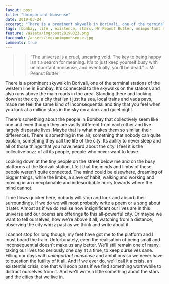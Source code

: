 ```yaml
---
layout: post
title: "Unimportant Nonsense"
date: 2019-03-24
excerpt: "There is a prominent skywalk in Borivali, one of the terminal stations of the western line in Bombay. It's connected to the skywalks on the stations and also runs above the main roads in the area. Standing there and looking down at the city, a city that isn't just its sea, local trains and vada pavs, made me feel the same kind of inconsequential and tiny that you feel when you look at a million stars in the sky on a dark and quiet night."
tags: [bombay, life , existence, stars, Mr Peanut Butter, unimportant nonsense, happiness]
feature: /assets/img/post20190323.png
facebook: /assets/img/unimpnonsense.jpg
comments: true
---
```



>>“The universe is a cruel, uncaring void. The key to being happy isn't a search for meaning. It's to just keep yourself busy with unimportant nonsense, and eventually, you'll be dead.” ~ Mr Peanut Butter

There is a prominent skywalk in Borivali, one of the terminal stations of the western line in Bombay. It's connected to the skywalks on the stations and also runs above the main roads in the area. Standing there and looking down at the city, a city that isn't just its sea, local trains and vada pavs, made me feel the same kind of inconsequential and tiny that you feel when you look at a million stars in the sky on a dark and quiet night.   

There's something about the people in Bombay that collectively seem like one unit even though they are vastly different from each other and live largely disparate lives. Maybe that is what makes them so similar, their differences. There is something in the air, something that nobody can quite explain, something they call the life of the city. Its ability to never sleep and all of those things that you have heard about the city. I feel it is the collective buzz of all its people, people who never want to leave. 

Looking down at the tiny people on the street below me and on the busy platforms at the Borivali station, I felt that the minds and limbs of these people weren't quite connected. The mind could be elsewhere, dreaming of bigger things, while the limbs, a slave of habit, walking and working and moving in an unexplainable and indescribable hurry towards where the mind cannot. 

Time flows quicker here, nobody will stop and look and absorb their surroundings. If we do we will most probably write a poem or a song about it later. Almost as if we do realise how insignificant our lives are in this universe and our poems are offerings to this all-powerful city. Or maybe we want to tell ourselves, how we're above it all, watching from a distance, observing the city whizz past as we think and write about it.

I cannot stop for long though, my feet have got me to the platform and I must board the train. Unfortunately, even the realisation of being small and inconsequential doesn't make us any better. We'll still remain one of many, taking our lives too seriously one day at a time, to keep ourselves sane. Filling our days with *unimportant nonsense* and ambitions so we never have to question the futility of it all. And if we ever do, we'll call it a crisis, an existential crisis, one that will soon pass if we find something worthwhile to distract ourselves from it. And we'll write a little something about the stars and the cities that we live in.













